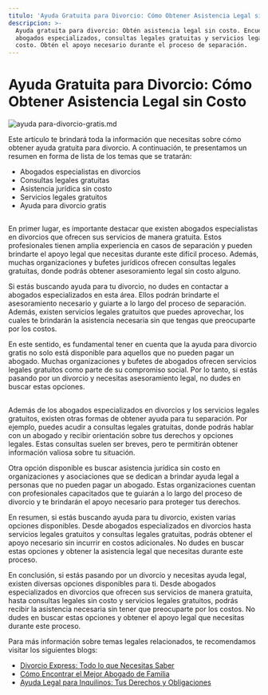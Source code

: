 ```yaml
---
titulo: 'Ayuda Gratuita para Divorcio: Cómo Obtener Asistencia Legal sin Costo'
descripcion: >-
  Ayuda gratuita para divorcio: Obtén asistencia legal sin costo. Encuentra
  abogados especializados, consultas legales gratuitas y servicios legales sin
  costo. Obtén el apoyo necesario durante el proceso de separación.
---
```


# Ayuda Gratuita para Divorcio: Cómo Obtener Asistencia Legal sin Costo

 ![ayuda para-divorcio-gratis.md](./img/ayuda-para-divorcio-gratis-1.webp)


Este artículo te brindará toda la información que necesitas sobre cómo obtener ayuda gratuita para divorcio. A continuación, te presentamos un resumen en forma de lista de los temas que se tratarán:

- Abogados especialistas en divorcios
- Consultas legales gratuitas
- Asistencia jurídica sin costo
- Servicios legales gratuitos
- Ayuda para divorcio gratis

## 

En primer lugar, es importante destacar que existen abogados especialistas en divorcios que ofrecen sus servicios de manera gratuita. Estos profesionales tienen amplia experiencia en casos de separación y pueden brindarte el apoyo legal que necesitas durante este difícil proceso. Además, muchas organizaciones y bufetes jurídicos ofrecen consultas legales gratuitas, donde podrás obtener asesoramiento legal sin costo alguno.

Si estás buscando ayuda para tu divorcio, no dudes en contactar a abogados especializados en esta área. Ellos podrán brindarte el asesoramiento necesario y guiarte a lo largo del proceso de separación. Además, existen servicios legales gratuitos que puedes aprovechar, los cuales te brindarán la asistencia necesaria sin que tengas que preocuparte por los costos.

En este sentido, es fundamental tener en cuenta que la ayuda para divorcio gratis no solo está disponible para aquellos que no pueden pagar un abogado. Muchas organizaciones y bufetes de abogados ofrecen servicios legales gratuitos como parte de su compromiso social. Por lo tanto, si estás pasando por un divorcio y necesitas asesoramiento legal, no dudes en buscar estas opciones.

## 

Además de los abogados especializados en divorcios y los servicios legales gratuitos, existen otras formas de obtener ayuda para tu separación. Por ejemplo, puedes acudir a consultas legales gratuitas, donde podrás hablar con un abogado y recibir orientación sobre tus derechos y opciones legales. Estas consultas suelen ser breves, pero te permitirán obtener información valiosa sobre tu situación.

Otra opción disponible es buscar asistencia jurídica sin costo en organizaciones y asociaciones que se dedican a brindar ayuda legal a personas que no pueden pagar un abogado. Estas organizaciones cuentan con profesionales capacitados que te guiarán a lo largo del proceso de divorcio y te brindarán el apoyo necesario para proteger tus derechos.

En resumen, si estás buscando ayuda para tu divorcio, existen varias opciones disponibles. Desde abogados especializados en divorcios hasta servicios legales gratuitos y consultas legales gratuitas, podrás obtener el apoyo necesario sin incurrir en costos adicionales. No dudes en buscar estas opciones y obtener la asistencia legal que necesitas durante este proceso.



En conclusión, si estás pasando por un divorcio y necesitas ayuda legal, existen diversas opciones disponibles para ti. Desde abogados especializados en divorcios que ofrecen sus servicios de manera gratuita, hasta consultas legales sin costo y servicios legales gratuitos, podrás recibir la asistencia necesaria sin tener que preocuparte por los costos. No dudes en buscar estas opciones y obtener el apoyo legal que necesitas durante este proceso.

Para más información sobre temas legales relacionados, te recomendamos visitar los siguientes blogs:

- [Divorcio Express: Todo lo que Necesitas Saber](https://www.ejemplo.com/divorcio-express-todo-lo-que-necesitas-saber)
- [Cómo Encontrar el Mejor Abogado de Familia](https://www.ejemplo.com/como-encontrar-el-mejor-abogado-de-familia)
- [Ayuda Legal para Inquilinos: Tus Derechos y Obligaciones](https://www.ejemplo.com/ayuda-legal-para-inquilinos-tus-derechos-y-obligaciones)
